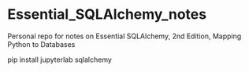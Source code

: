 # Essential_SQLAlchemy_notes
Personal repo for notes on Essential SQLAlchemy, 2nd Edition, Mapping Python to Databases 

pip install jupyterlab sqlalchemy